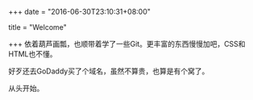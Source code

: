 +++
date = "2016-06-30T23:10:31+08:00"

title = "Welcome"


+++
依着葫芦画瓢，也顺带着学了一些Git。更丰富的东西慢慢加吧，CSS和HTML也不懂。

好歹还去GoDaddy买了个域名，虽然不算贵，也算是有个窝了。

从头开始。
